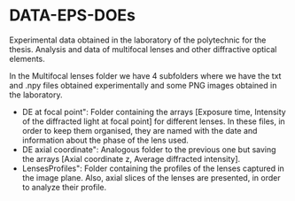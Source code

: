 # DATA-EPS-DOEs
Experimental data obtained in the laboratory of the polytechnic for the thesis. Analysis and data of multifocal lenses and other diffractive optical elements.

In the Multifocal lenses folder we have 4 subfolders where we have the txt and .npy files obtained experimentally and some PNG images obtained in the laboratory.
- DE at focal point": Folder containing the arrays [Exposure time, Intensity of the diffracted light at focal point] for different lenses. In these files, in order to keep them organised, they are named with the date and information about the phase of the lens used.
- DE axial coordinate": Analogous folder to the previous one but saving the arrays [Axial coordinate z, Average diffracted intensity].
- LensesProfiles": Folder containing the profiles of the lenses captured in the image plane. Also, axial slices of the lenses are presented, in order to analyze their profile.
